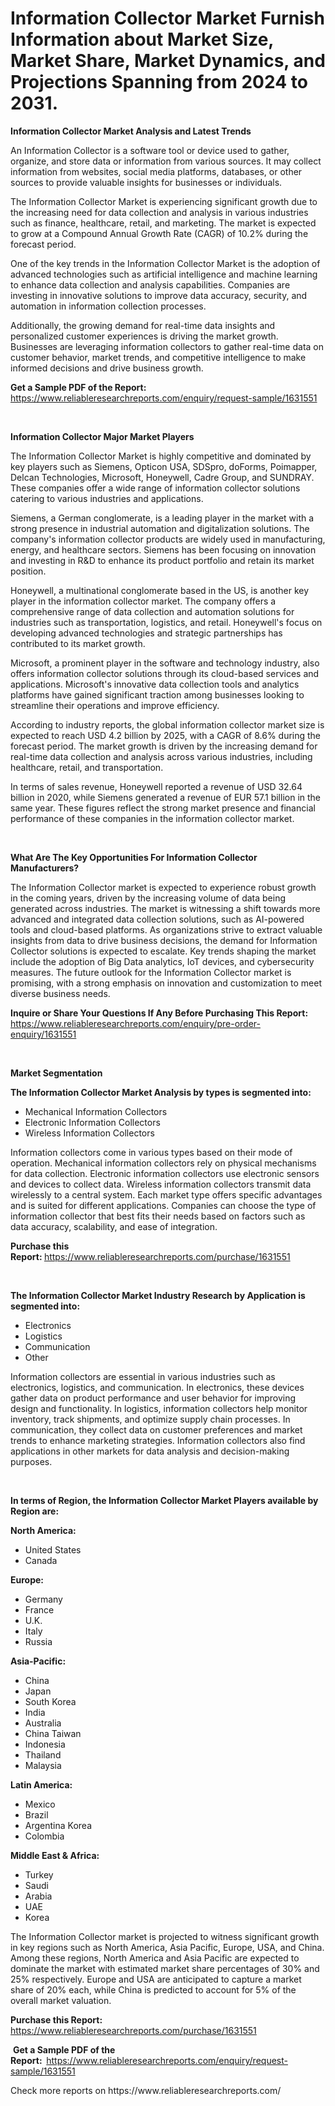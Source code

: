 <p><h1>Information Collector Market Furnish Information about Market Size, Market Share, Market Dynamics, and Projections Spanning from 2024 to 2031.</h1></p><p><strong>Information Collector Market Analysis and Latest Trends</strong></p>
<p><p>An Information Collector is a software tool or device used to gather, organize, and store data or information from various sources. It may collect information from websites, social media platforms, databases, or other sources to provide valuable insights for businesses or individuals.</p><p>The Information Collector Market is experiencing significant growth due to the increasing need for data collection and analysis in various industries such as finance, healthcare, retail, and marketing. The market is expected to grow at a Compound Annual Growth Rate (CAGR) of 10.2% during the forecast period.</p><p>One of the key trends in the Information Collector Market is the adoption of advanced technologies such as artificial intelligence and machine learning to enhance data collection and analysis capabilities. Companies are investing in innovative solutions to improve data accuracy, security, and automation in information collection processes.</p><p>Additionally, the growing demand for real-time data insights and personalized customer experiences is driving the market growth. Businesses are leveraging information collectors to gather real-time data on customer behavior, market trends, and competitive intelligence to make informed decisions and drive business growth.</p></p>
<p><strong>Get a Sample PDF of the Report:&nbsp;</strong> <a href="https://www.reliableresearchreports.com/enquiry/request-sample/1631551">https://www.reliableresearchreports.com/enquiry/request-sample/1631551</a></p>
<p>&nbsp;</p>
<p><strong>Information Collector Major Market Players</strong></p>
<p><p>The Information Collector Market is highly competitive and dominated by key players such as Siemens, Opticon USA, SDSpro, doForms, Poimapper, Delcan Technologies, Microsoft, Honeywell, Cadre Group, and SUNDRAY. These companies offer a wide range of information collector solutions catering to various industries and applications.</p><p>Siemens, a German conglomerate, is a leading player in the market with a strong presence in industrial automation and digitalization solutions. The company's information collector products are widely used in manufacturing, energy, and healthcare sectors. Siemens has been focusing on innovation and investing in R&D to enhance its product portfolio and retain its market position.</p><p>Honeywell, a multinational conglomerate based in the US, is another key player in the information collector market. The company offers a comprehensive range of data collection and automation solutions for industries such as transportation, logistics, and retail. Honeywell's focus on developing advanced technologies and strategic partnerships has contributed to its market growth.</p><p>Microsoft, a prominent player in the software and technology industry, also offers information collector solutions through its cloud-based services and applications. Microsoft's innovative data collection tools and analytics platforms have gained significant traction among businesses looking to streamline their operations and improve efficiency.</p><p>According to industry reports, the global information collector market size is expected to reach USD 4.2 billion by 2025, with a CAGR of 8.6% during the forecast period. The market growth is driven by the increasing demand for real-time data collection and analysis across various industries, including healthcare, retail, and transportation.</p><p>In terms of sales revenue, Honeywell reported a revenue of USD 32.64 billion in 2020, while Siemens generated a revenue of EUR 57.1 billion in the same year. These figures reflect the strong market presence and financial performance of these companies in the information collector market.</p></p>
<p>&nbsp;</p>
<p><strong>What Are The Key Opportunities For Information Collector Manufacturers?</strong></p>
<p><p>The Information Collector market is expected to experience robust growth in the coming years, driven by the increasing volume of data being generated across industries. The market is witnessing a shift towards more advanced and integrated data collection solutions, such as AI-powered tools and cloud-based platforms. As organizations strive to extract valuable insights from data to drive business decisions, the demand for Information Collector solutions is expected to escalate. Key trends shaping the market include the adoption of Big Data analytics, IoT devices, and cybersecurity measures. The future outlook for the Information Collector market is promising, with a strong emphasis on innovation and customization to meet diverse business needs.</p></p>
<p><strong>Inquire or Share Your Questions If Any Before Purchasing This Report:</strong> <a href="https://www.reliableresearchreports.com/enquiry/pre-order-enquiry/1631551">https://www.reliableresearchreports.com/enquiry/pre-order-enquiry/1631551</a></p>
<p>&nbsp;</p>
<p><strong>Market Segmentation</strong></p>
<p><strong>The Information Collector Market Analysis by types is segmented into:</strong></p>
<p><ul><li>Mechanical Information Collectors</li><li>Electronic Information Collectors</li><li>Wireless Information Collectors</li></ul></p>
<p><p>Information collectors come in various types based on their mode of operation. Mechanical information collectors rely on physical mechanisms for data collection. Electronic information collectors use electronic sensors and devices to collect data. Wireless information collectors transmit data wirelessly to a central system. Each market type offers specific advantages and is suited for different applications. Companies can choose the type of information collector that best fits their needs based on factors such as data accuracy, scalability, and ease of integration.</p></p>
<p><strong>Purchase this Report:&nbsp;</strong><a href="https://www.reliableresearchreports.com/purchase/1631551">https://www.reliableresearchreports.com/purchase/1631551</a></p>
<p>&nbsp;</p>
<p><strong>The Information Collector Market Industry Research by Application is segmented into:</strong></p>
<p><ul><li>Electronics</li><li>Logistics</li><li>Communication</li><li>Other</li></ul></p>
<p><p>Information collectors are essential in various industries such as electronics, logistics, and communication. In electronics, these devices gather data on product performance and user behavior for improving design and functionality. In logistics, information collectors help monitor inventory, track shipments, and optimize supply chain processes. In communication, they collect data on customer preferences and market trends to enhance marketing strategies. Information collectors also find applications in other markets for data analysis and decision-making purposes.</p></p>
<p>&nbsp;</p>
<p><strong>In terms of Region, the Information Collector Market Players available by Region are:</strong></p>
<p>
    <p> <strong> North America: </strong>
        <ul>
            <li>United States</li>
            <li>Canada</li>
        </ul>
        </p> 
    <p> <strong> Europe: </strong>
        <ul>
            <li>Germany</li>
            <li>France</li>
            <li>U.K.</li>
            <li>Italy</li>
            <li>Russia</li>
        </ul>
        </p> 
    <p> <strong> Asia-Pacific: </strong>
        <ul>
            <li>China</li>
            <li>Japan</li>
            <li>South Korea</li>
            <li>India</li>
            <li>Australia</li>
            <li>China Taiwan</li>
            <li>Indonesia</li>
            <li>Thailand</li>
            <li>Malaysia</li>
        </ul>
        </p> 
    <p> <strong> Latin America: </strong>
        <ul>
            <li>Mexico</li>
            <li>Brazil</li>
            <li>Argentina Korea</li>
            <li>Colombia</li>
        </ul>
        </p> 
    <p> <strong> Middle East & Africa: </strong>
        <ul>
            <li>Turkey</li>
            <li>Saudi</li>
            <li>Arabia</li>
            <li>UAE</li>
            <li>Korea</li>
        </ul>
    </p>
    </p>
<p><p>The Information Collector market is projected to witness significant growth in key regions such as North America, Asia Pacific, Europe, USA, and China. Among these regions, North America and Asia Pacific are expected to dominate the market with estimated market share percentages of 30% and 25% respectively. Europe and USA are anticipated to capture a market share of 20% each, while China is predicted to account for 5% of the overall market valuation.</p></p>
<p><strong>Purchase this Report: </strong><a href="https://www.reliableresearchreports.com/purchase/1631551">https://www.reliableresearchreports.com/purchase/1631551</a></p>
<p>&nbsp;<strong>Get a Sample PDF of the Report:&nbsp;&nbsp;</strong><a href="https://www.reliableresearchreports.com/enquiry/request-sample/1631551">https://www.reliableresearchreports.com/enquiry/request-sample/1631551</a></p>
<p><strong></strong></p>
<p>Check more reports on https://www.reliableresearchreports.com/</p>
